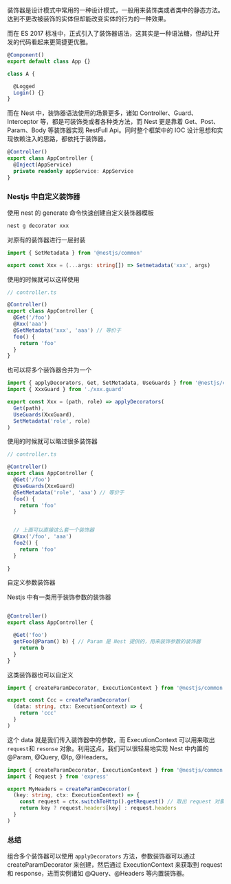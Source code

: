 装饰器是设计模式中常用的一种设计模式，一般用来装饰类或者类中的静态方法。达到不更改被装饰的实体但却能改变实体的行为的一种效果。

而在 ES 2017 标准中，正式引入了装饰器语法，这其实是一种语法糖，但却让开发的代码看起来更简捷更优雅。

```ts
@Component()
export default class App {}

class A {

  @Logged
  Login() {}
}
```

而在 Nest 中，装饰器语法使用的场景更多，诸如 Controller、Guard、Interceptor 等，都是可装饰类或者各种类方法，而 Nest 更是靠着 Get、Post、Param、Body 等装饰器实现 RestFull Api。同时整个框架中的 IOC 设计思想和实现依赖注入的思路，都依托于装饰器。

```ts
@Controller()
export class AppController {
  @Inject(AppService)
  private readonly appService: AppService
}

```

### Nestjs 中自定义装饰器

使用 nest 的 generate 命令快速创建自定义装饰器模板

```bash
nest g decorator xxx 
```


对原有的装饰器进行一层封装

```ts
import { SetMetadata } from '@nestjs/common'

export const Xxx = (...args: string[]) => Setmetadata('xxx', args)
```

使用的时候就可以这样使用

```ts
// controller.ts

@Controller()
export class AppController {
  @Get('/foo')
  @Xxx('aaa')
  @SetMetadata('xxx', 'aaa') // 等价于
  foo() {
    return 'foo'
  }
}
```

也可以将多个装饰器合并为一个

```ts
import { applyDecorators, Get, SetMetadata, UseGuards } from '@nestjs/common'
import { XxxGuard } from './xxx.guard'

export const Xxx = (path, role) => applyDecorators(
  Get(path),
  UseGuards(XxxGuard),
  SetMetadata('role', role)
)
```

使用的时候就可以略过很多装饰器

```ts
// controller.ts

@Controller()
export class AppController {
  @Get('/foo')
  @UseGuards(XxxGuard)
  @SetMetadata('role', 'aaa') // 等价于
  foo() {
    return 'foo'
  }


  // 上面可以直接这么套一个装饰器
  @Xxx('/foo', 'aaa')
  foo2() {
    return 'foo'
  }
  
}
```

自定义参数装饰器

Nestjs 中有一类用于装饰参数的装饰器

```ts

@Controller()
export class AppController {

  @Get('foo')
  getFoo(@Param() b) { // Param 是 Nest 提供的，用来装饰参数的装饰器
    return b
  }
}

```

这类装饰器也可以自定义

```ts
import { createParamDecorator, ExecutionContext } from '@nestjs/common'

export const Ccc = createParamDecorator(
  (data: string, ctx: ExecutionContext) => {
    return 'ccc'
  }
)
```

这个 data 就是我们传入装饰器中的参数，而 ExecutionContext 可以用来取出 `request`和 `resonse` 对象。利用这点，我们可以很轻易地实现 Nest 中内置的 @Param, @Query, @Ip, @Headers。

```ts
import { createParamDecorator, ExecutionContext } from '@nestjs/common'
import { Request } from 'express'

export MyHeaders = createParamDecorator(
  (key: string, ctx: ExecutionContext) => {
    const request = ctx.switchToHttp().getRequest() // 取出 request 对象
    return key ? request.headers[key] : request.headers
  }
)
```


### 总结

组合多个装饰器可以使用 `applyDecorators` 方法，参数装饰器可以通过 createParamDecorator 来创建，然后通过 ExecutionContext 来获取到 request 和 response，进而实例诸如 @Query、@Headers 等内置装饰器。